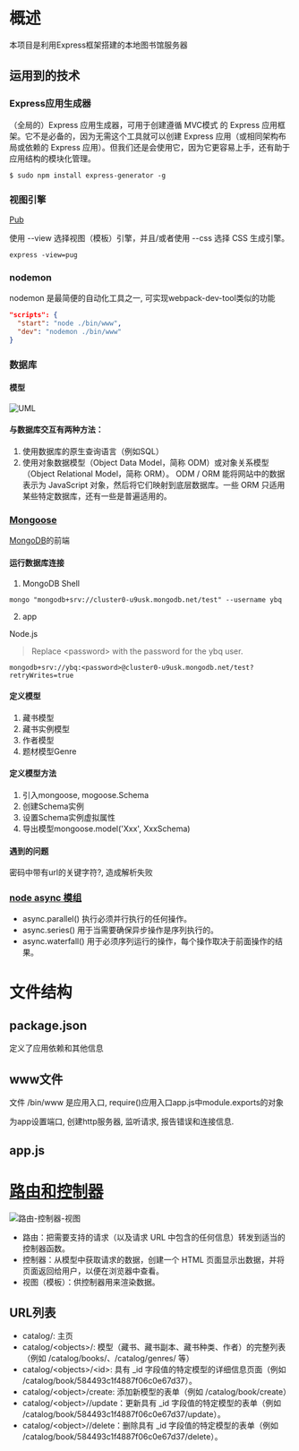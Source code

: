 # 概述

本项目是利用Express框架搭建的本地图书馆服务器

## 运用到的技术

### Express应用生成器

（全局的）Express 应用生成器，可用于创建遵循 MVC模式 的 Express 应用框架。它不是必备的，因为无需这个工具就可以创建 Express 应用（或相同架构布局或依赖的 Express 应用）。但我们还是会使用它，因为它更容易上手，还有助于应用结构的模块化管理。

```cli
$ sudo npm install express-generator -g
```

### 视图引擎
[Pub](https://pugjs.org/api/getting-started.html)

使用 --view 选择视图（模板）引擎，并且/或者使用 --css 选择 CSS 生成引擎。

```shell
express -view=pug
```

### nodemon

nodemon 是最简便的自动化工具之一, 可实现webpack-dev-tool类似的功能

```json
"scripts": {
  "start": "node ./bin/www",
  "dev": "nodemon ./bin/www"
}
```

### 数据库

#### 模型

![UML](https://mdn.mozillademos.org/files/15645/Library%20Website%20-%20Mongoose_Express.png)

#### 与数据库交互有两种方法：

1. 使用数据库的原生查询语言（例如SQL）
2. 使用对象数据模型（Object Data Model，简称 ODM）或对象关系模型（Object Relational Model，简称 ORM）。 ODM / ORM 能将网站中的数据表示为 JavaScript 对象，然后将它们映射到底层数据库。一些 ORM 只适用某些特定数据库，还有一些是普遍适用的。

### [Mongoose](https://mongoosejs.com/docs/guide.html)

[MongoDB](https://cloud.mongodb.com/)的前端

#### 运行数据库连接

1. MongoDB Shell

```shell
mongo "mongodb+srv://cluster0-u9usk.mongodb.net/test" --username ybq
```

2. app

Node.js

> Replace \<password\> with the password for the ybq user.

```shell
mongodb+srv://ybq:<password>@cluster0-u9usk.mongodb.net/test?retryWrites=true
```

#### 定义模型

1. 藏书模型
2. 藏书实例模型
3. 作者模型
4. 题材模型Genre

#### 定义模型方法

1. 引入mongoose, mogoose.Schema
2. 创建Schema实例
3. 设置Schema实例虚拟属性
4. 导出模型mongoose.model('Xxx', XxxSchema)

#### 遇到的问题

密码中带有url的关键字符?, 造成解析失败

### [node async 模组](http://caolan.github.io/async/docs.html)

* async.parallel() 执行必须并行执行的任何操作。
* async.series() 用于当需要确保异步操作是序列执行的。
* async.waterfall() 用于必须序列运行的操作，每个操作取决于前面操作的结果。

# 文件结构

## package.json

定义了应用依赖和其他信息

## www文件

文件 /bin/www 是应用入口,  require()应用入口app.js中module.exports的对象

为app设置端口, 创建http服务器, 监听请求, 报告错误和连接信息.

## app.js

# [路由和控制器](https://developer.mozilla.org/zh-CN/docs/Learn/Server-side/Express_Nodejs/routes)

![路由-控制器-视图](https://mdn.mozillademos.org/files/16453/Express_MVC.png)

* 路由：把需要支持的请求（以及请求 URL 中包含的任何信息）转发到适当的控制器函数。
* 控制器：从模型中获取请求的数据，创建一个 HTML 页面显示出数据，并将页面返回给用户，以便在浏览器中查看。
* 视图（模板）：供控制器用来渲染数据。

## URL列表

* catalog/: 主页
* catalog/\<objects\>/: 模型（藏书、藏书副本、藏书种类、作者）的完整列表（例如 /catalog/books/、/catalog/genres/ 等）
* catalog/\<objects\>/\<id\>: 具有 _id 字段值的特定模型的详细信息页面（例如 /catalog/book/584493c1f4887f06c0e67d37）。
* catalog/\<object\>/create: 添加新模型的表单（例如 /catalog/book/create）
* catalog/\<object\>/<id>/update：更新具有 _id 字段值的特定模型的表单（例如 /catalog/book/584493c1f4887f06c0e67d37/update）。
* catalog/\<object\>/<id>/delete：删除具有 _id 字段值的特定模型的表单（例如 /catalog/book/584493c1f4887f06c0e67d37/delete）。